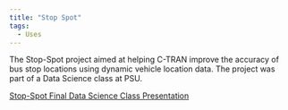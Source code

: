 ```yaml
---
title: "Stop Spot"
tags:
  - Uses
---
```


The Stop-Spot project aimed at helping C-TRAN improve the accuracy of bus stop locations using dynamic vehicle location data. The project was part of a Data Science class at PSU.

[Stop-Spot Final Data Science Class Presentation](https://drive.google.com/file/d/1yDww1mS4s2BpFOW2kacZK2JrPdAA4ihA/view?usp=sharing)
